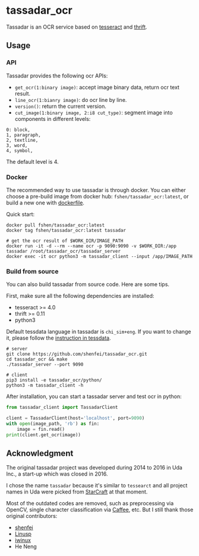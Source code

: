 # tassadar_ocr
Tassadar is an OCR service based on [tesseract](https://github.com/tesseract-ocr/tesseract) and [thrift](https://github.com/apache/thrift).

## Usage

### API

Tassadar provides the following ocr APIs:

- `get_ocr(1:binary image)`: accept image binary data, return ocr text result.
- `line_ocr(1:bianry image)`: do ocr line by line.
- `version()`: return the current version.
- `cut_image(1:binary image, 2:i8 cut_type)`: segment image into components in different levels:

```
0: block,
1, paragraph,
2, textline,
3, word,
4, symbol,
```

The default level is 4.

### Docker

The recommended way to use tassadar is through docker.
You can either choose a pre-build image from docker hub: `fshen/tassadar_ocr:latest`, or build a new one with [dockerfile](https://github.com/shenfei/tassadar_ocr/blob/master/tassadar.dockerfile).

Quick start:

```shell
docker pull fshen/tassadar_ocr:latest
docker tag fshen/tassadar_ocr:latest tassadar

# get the ocr result of $WORK_DIR/IMAGE_PATH
docker run -it -d --rm --name ocr -p 9090:9090 -v $WORK_DIR:/app tassadar /root/tassadar_ocr/tassadar_server
docker exec -it ocr python3 -m tassadar_client --input /app/IMAGE_PATH
```

### Build from source

You can also build tassadar from source code. Here are some tips.

First, make sure all the following dependencies are installed:

- tesseract >= 4.0
- thrift >= 0.11
- python3

Default tessdata language in tassadar is `chi_sim+eng`.
If you want to change it, please follow the [instruction in tessdata](https://github.com/tesseract-ocr/tessdata).

```shell
# server
git clone https://github.com/shenfei/tassadar_ocr.git
cd tassadar_ocr && make
./tassadar_server --port 9090

# client
pip3 install -e tassadar_ocr/python/
python3 -m tassadar_client -h
```

After installation, you can start a tassadar server and test ocr in python:

```python
from tassadar_client import TassadarClient

client = TassadarClient(host='localhost', port=9090)
with open(image_path, 'rb') as fin:
    image = fin.read()
print(client.get_ocr(image))
```

## Acknowledgment

The original tassadar project was developed during 2014 to 2016 in Uda Inc., a start-up which was closed in 2016.

I chose the name `tassadar` because it's similar to `tessearct` and all project names in Uda were picked from [StarCraft](https://starcraft.com/en-us/) at that moment.

Most of the outdated codes are removed, such as preprocessing via OpenCV, single character classification via [Caffee](https://github.com/BVLC/caffe), etc.
But I still thank those original contributors:

- [shenfei](https://github.com/shenfei)
- [Linusp](https://github.com/Linusp)
- [iwinux](https://github.com/iwinux)
- He Neng
